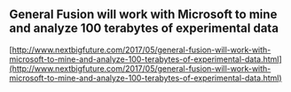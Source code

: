 ## General Fusion will work with Microsoft to mine and analyze 100 terabytes of experimental data
  
  [http://www.nextbigfuture.com/2017/05/general-fusion-will-work-with-microsoft-to-mine-and-analyze-100-terabytes-of-experimental-data.html](http://www.nextbigfuture.com/2017/05/general-fusion-will-work-with-microsoft-to-mine-and-analyze-100-terabytes-of-experimental-data.html)